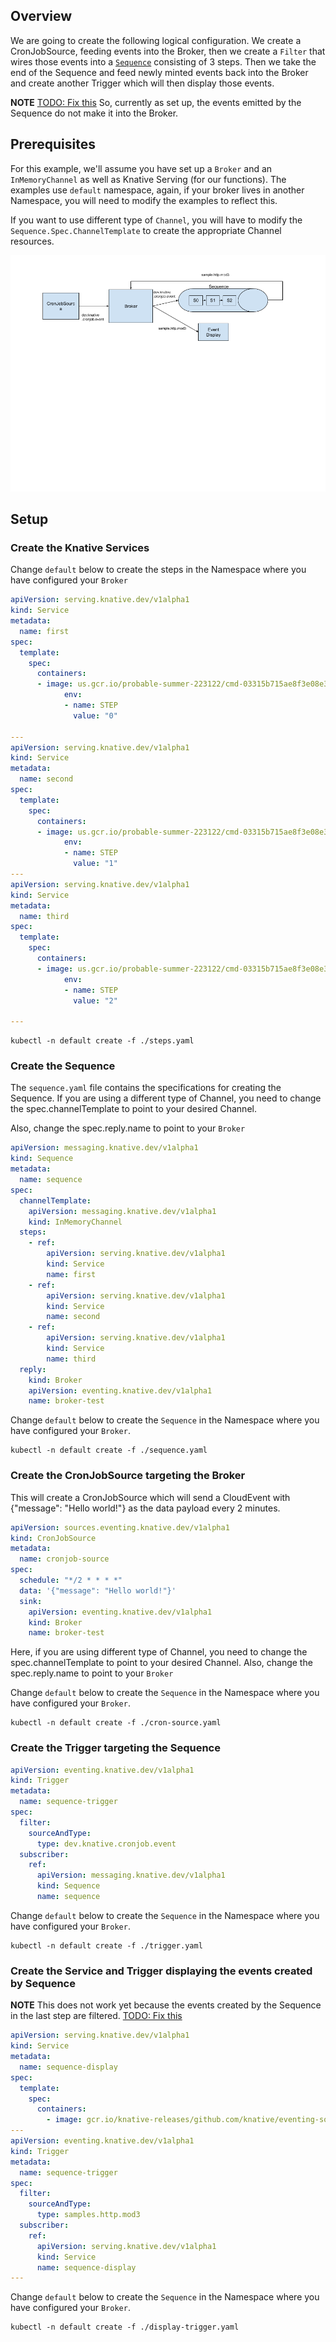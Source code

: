 
## Overview

We are going to create the following logical configuration. We create a
CronJobSource, feeding events into the Broker, then we create a `Filter` that
wires those events into a [`Sequence`](../../../sequence.md) consisting of 3
steps. Then we take the end of the Sequence and feed newly minted events back
into the Broker and create another Trigger which will then display those events.

**NOTE** [TODO: Fix this](https://github.com/knative/eventing/issues/1421) So,
currently as set up, the events emitted by the Sequence do not make it into the
Broker.

## Prerequisites

For this example, we'll assume you have set up a `Broker` and an
`InMemoryChannel` as well as Knative Serving (for our functions). The examples
use `default` namespace, again, if your broker lives in another Namespace, you
will need to modify the examples to reflect this.

If you want to use different type of `Channel`, you will have to modify the
`Sequence.Spec.ChannelTemplate` to create the appropriate Channel resources.

![Logical Configuration](./sequence-with-broker-trigger.png)

## Setup

### Create the Knative Services

Change `default` below to create the steps in the Namespace where you have
configured your `Broker`

```yaml
apiVersion: serving.knative.dev/v1alpha1
kind: Service
metadata:
  name: first
spec:
  template:
    spec:
      containers:
      - image: us.gcr.io/probable-summer-223122/cmd-03315b715ae8f3e08e3a9378df706fbb@sha256:2656f39a7fcb6afd9fc79e7a4e215d14d651dc674f38020d1d18c6f04b220700
            env:
            - name: STEP
              value: "0"

---
apiVersion: serving.knative.dev/v1alpha1
kind: Service
metadata:
  name: second
spec:
  template:
    spec:
      containers:
      - image: us.gcr.io/probable-summer-223122/cmd-03315b715ae8f3e08e3a9378df706fbb@sha256:2656f39a7fcb6afd9fc79e7a4e215d14d651dc674f38020d1d18c6f04b220700
            env:
            - name: STEP
              value: "1"
---
apiVersion: serving.knative.dev/v1alpha1
kind: Service
metadata:
  name: third
spec:
  template:
    spec:
      containers:
      - image: us.gcr.io/probable-summer-223122/cmd-03315b715ae8f3e08e3a9378df706fbb@sha256:2656f39a7fcb6afd9fc79e7a4e215d14d651dc674f38020d1d18c6f04b220700
            env:
            - name: STEP
              value: "2"

---
```

```shell
kubectl -n default create -f ./steps.yaml
```

### Create the Sequence

The `sequence.yaml` file contains the specifications for creating the Sequence.
If you are using a different type of Channel, you need to change the
spec.channelTemplate to point to your desired Channel.

Also, change the spec.reply.name to point to your `Broker`

```yaml
apiVersion: messaging.knative.dev/v1alpha1
kind: Sequence
metadata:
  name: sequence
spec:
  channelTemplate:
    apiVersion: messaging.knative.dev/v1alpha1
    kind: InMemoryChannel
  steps:
    - ref:
        apiVersion: serving.knative.dev/v1alpha1
        kind: Service
        name: first
    - ref:
        apiVersion: serving.knative.dev/v1alpha1
        kind: Service
        name: second
    - ref:
        apiVersion: serving.knative.dev/v1alpha1
        kind: Service
        name: third
  reply:
    kind: Broker
    apiVersion: eventing.knative.dev/v1alpha1
    name: broker-test
```

Change `default` below to create the `Sequence` in the Namespace where you have
configured your `Broker`.

```shell
kubectl -n default create -f ./sequence.yaml
```

### Create the CronJobSource targeting the Broker

This will create a CronJobSource which will send a CloudEvent with {"message":
"Hello world!"} as the data payload every 2 minutes.

```yaml
apiVersion: sources.eventing.knative.dev/v1alpha1
kind: CronJobSource
metadata:
  name: cronjob-source
spec:
  schedule: "*/2 * * * *"
  data: '{"message": "Hello world!"}'
  sink:
    apiVersion: eventing.knative.dev/v1alpha1
    kind: Broker
    name: broker-test
```

Here, if you are using different type of Channel, you need to change the
spec.channelTemplate to point to your desired Channel. Also, change the
spec.reply.name to point to your `Broker`

Change `default` below to create the `Sequence` in the Namespace where you have
configured your `Broker`.

```shell
kubectl -n default create -f ./cron-source.yaml
```

### Create the Trigger targeting the Sequence

```yaml
apiVersion: eventing.knative.dev/v1alpha1
kind: Trigger
metadata:
  name: sequence-trigger
spec:
  filter:
    sourceAndType:
      type: dev.knative.cronjob.event
  subscriber:
    ref:
      apiVersion: messaging.knative.dev/v1alpha1
      kind: Sequence
      name: sequence
```

Change `default` below to create the `Sequence` in the Namespace where you have
configured your `Broker`.

```shell
kubectl -n default create -f ./trigger.yaml

```

### Create the Service and Trigger displaying the events created by Sequence

**NOTE** This does not work yet because the events created by the Sequence in
the last step are filtered.
[TODO: Fix this](https://github.com/knative/eventing/issues/1421)

```yaml
apiVersion: serving.knative.dev/v1alpha1
kind: Service
metadata:
  name: sequence-display
spec:
  template:
    spec:
      containers:
        - image: gcr.io/knative-releases/github.com/knative/eventing-sources/cmd/event_display
---
apiVersion: eventing.knative.dev/v1alpha1
kind: Trigger
metadata:
  name: sequence-trigger
spec:
  filter:
    sourceAndType:
      type: samples.http.mod3
  subscriber:
    ref:
      apiVersion: serving.knative.dev/v1alpha1
      kind: Service
      name: sequence-display
---

```

Change `default` below to create the `Sequence` in the Namespace where you have
configured your `Broker`.

```shell
kubectl -n default create -f ./display-trigger.yaml
```
